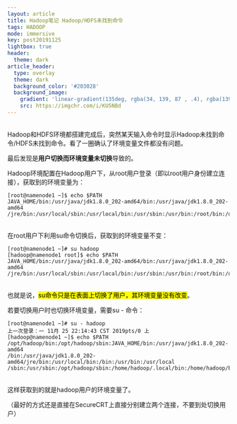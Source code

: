 ```yaml
---
layout: article
title: Hadoop笔记 Hadoop/HDFS未找到命令
tags: HADOOP
mode: immersive
key: post20191125
lightbox: true
header:
  theme: dark
article_header:
  type: overlay
  theme: dark
  background_color: '#203028'
  background_image:
    gradient: 'linear-gradient(135deg, rgba(34, 139, 87 , .4), rgba(139, 34, 139, .4))'
    src: https://imgchr.com/i/KU5NBd
---
```




<!--more-->


<br/>
Hadoop和HDFS环境都搭建完成后，突然某天输入命令时显示Hadoop未找到命令/HDFS未找到命令。看了一圈确认了环境变量文件都没有问题。

最后发现是**用户切换而环境变量未切换**导致的。

Hadoop环境配置在Hadoop用户下，从root用户登录（即以root用户身份建立连接），获取到的环境变量为：

```shell
[root@namenode1 ~]$ echo $PATH
JAVA_HOME/bin:/usr/java/jdk1.8.0_202-amd64/bin:/usr/java/jdk1.8.0_202-amd64
/jre/bin:/usr/local/sbin:/usr/local/bin:/usr/sbin:/usr/bin:/root/bin:/opt/hadoop/sbin
```

<br/>
在root用户下利用su命令切换后，获取到的环境变量不变：

```shell
[root@namenode1 ~]# su hadoop
[hadoop@namenode1 root]$ echo $PATH
JAVA_HOME/bin:/usr/java/jdk1.8.0_202-amd64/bin:/usr/java/jdk1.8.0_202-amd64
/jre/bin:/usr/local/sbin:/usr/local/bin:/usr/sbin:/usr/bin:/root/bin:/opt/hadoop/sbin
```

<br/>
也就是说，<mark>su命令只是在表面上切换了用户，其环境变量没有改变</mark>。

若要切换用户时也切换环境变量，需要su - 命令：

```shell
[root@namenode1 ~]# su - hadoop
上一次登录：一 11月 25 22:14:43 CST 2019pts/0 上
[hadoop@namenode1 ~]$ echo $PATH
/opt/hadoop/bin:/opt/hadoop/sbin:JAVA_HOME/bin:/usr/java/jdk1.8.0_202-amd64
/bin:/usr/java/jdk1.8.0_202-amd64/jre/bin:/usr/local/bin:/bin:/usr/bin:/usr/local
/sbin:/usr/sbin:/opt/hadoop/sbin:/home/hadoop/.local/bin:/home/hadoop/bin
```

<br/>
这样获取到的就是hadoop用户的环境变量了。

（最好的方式还是直接在SecureCRT上直接分别建立两个连接，不要到处切换用户）

<br/>


